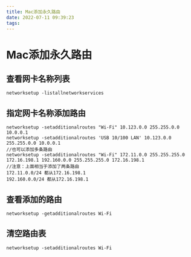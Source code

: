 ```yaml
---
title: Mac添加永久路由
date: 2022-07-11 09:39:23
tags:
---
```


# Mac添加永久路由

<!-- more -->
## 查看网卡名称列表
    networksetup -listallnetworkservices

## 指定网卡名称添加路由

```
networksetup -setadditionalroutes "Wi-Fi" 10.123.0.0 255.255.0.0 10.0.0.1
networksetup -setadditionalroutes 'USB 10/100 LAN' 10.123.0.0 255.255.0.0 10.0.0.1
//也可以添加多条路由
networksetup -setadditionalroutes "Wi-Fi" 172.11.0.0 255.255.255.0 172.16.198.1 192.160.0.0 255.255.255.0 172.16.198.1
//注意：上面相当于添加了两条路由
172.11.0.0/24 都从172.16.198.1
192.160.0.0/24 都从172.16.198.1
```
## 查看添加的路由
````shell
networksetup -getadditionalroutes Wi-Fi
````
## 清空路由表
```shell
networksetup -setadditionalroutes Wi-Fi
```




